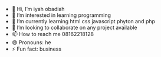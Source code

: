 - 👋 Hi, I’m iyah obadiah
- 👀 I’m interested in learning programming 
- 🌱 I’m currently learning html css javascript phyton and php
- 💞️ I’m looking to collaborate on any project available 
- 📫 How to reach me 08162218128
- 😄 Pronouns: he
- ⚡ Fun fact: business

<!---
iyah obadiah is a ✨ special ✨ repository because its `README.md` (this file) appears on your GitHub profile.
You can click the Preview link to take a look at your changes.
--->
